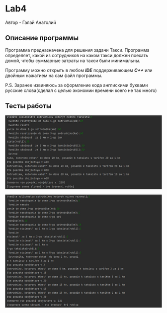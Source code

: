 # Lab4
Автор - Галай Анатолий

## Описание программы
Программа предназначена для решения задачи Такси. Программа определяет, какой из сотрудников на каком такси должен поехать домой, чтобы суммарные затраты на такси были минимальны.  

Программу можно открыть в любом ***IDE*** поддерживающем ***С++*** или двойным нажатием на сам файл программы.

P.S. Заранее извиняюсь за оформление кода англискими буквами русские слова(сделал с целью экономии времени коего не так много)

## Тесты работы

![Alt-текст](https://github.com/NowStrongTea/Lab4/blob/main/5IE5LLlA5mw.jpg)

![Alt-текст](https://github.com/NowStrongTea/Lab4/blob/main/VHlxQ4BBVLY.jpg)
